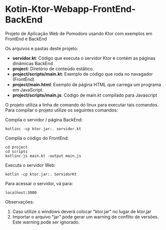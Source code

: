 # Kotin-Ktor-Webapp-FrontEnd-BackEnd
Projeto de Aplicação Web de Pomodoro usando Ktor com exemplos em FrontEnd e BackEnd

Os arquivos e pastas deste projeto:

* __servidor.kt__: Código que executa o servidor Ktor e contém as páginas dinâmicas BackEnd
* __project__: Diretório de conteúdo estático.
* __project/scripts/main.kt__: Exemplo de código que roda no navagador (FrontEnd)
* __project/main.html__: Exemplo de página HTML que carrega um programa em JavaScript.
* __project/scripts/main.js__: Código de main.kt compilado para Javascript

O projeto utiliza a linha de comando do linux para executar tais comandos.
Para compilar o projeto utilize os seguintes comandos:

Compila o servidor / página BackEnd:
```
kotlinc -cp ktor.jar:. servidor.kt
```

Compila o código do FrontEnd:
```
cd project
cd scripts
kotlinc-js main.kt -output main.js
```

Executa o servidor Web:
```
kotlin -cp ktor.jar:. ServidorKt
```

Para acessar o servidor, vá para:
```
localhost:3000
```

Observações: 
1) Caso utilize o windows deverá colocar "ktor.jar" no lugar de ktor.jar
2) Importar o arquivo "jar" pode gerar um warning de conflito de versões. Este warning pode ser ignorado.
